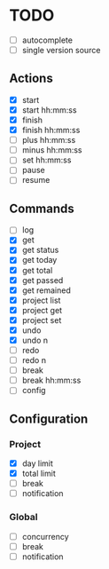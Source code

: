 # TODO

- [ ] autocomplete
- [ ] single version source

## Actions
- [x] start
- [x] start hh:mm:ss
- [x] finish
- [x] finish hh:mm:ss
- [ ] plus hh:mm:ss
- [ ] minus hh:mm:ss
- [ ] set hh:mm:ss
- [ ] pause
- [ ] resume

## Commands
- [ ] log
- [x] get
- [x] get status
- [x] get today
- [x] get total
- [x] get passed
- [x] get remained
- [x] project list
- [x] project get
- [x] project set
- [x] undo
- [x] undo n
- [ ] redo
- [ ] redo n
- [ ] break
- [ ] break hh:mm:ss
- [ ] config

## Configuration

### Project
- [x] day limit
- [x] total limit
- [ ] break
- [ ] notification

### Global
- [ ] concurrency
- [ ] break
- [ ] notification
